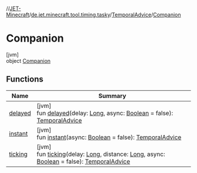 //[JET-Minecraft](../../../../index.md)/[de.jet.minecraft.tool.timing.tasky](../../index.md)/[TemporalAdvice](../index.md)/[Companion](index.md)

# Companion

[jvm]\
object [Companion](index.md)

## Functions

| Name | Summary |
|---|---|
| [delayed](delayed.md) | [jvm]<br>fun [delayed](delayed.md)(delay: [Long](https://kotlinlang.org/api/latest/jvm/stdlib/kotlin/-long/index.html), async: [Boolean](https://kotlinlang.org/api/latest/jvm/stdlib/kotlin/-boolean/index.html) = false): [TemporalAdvice](../index.md) |
| [instant](instant.md) | [jvm]<br>fun [instant](instant.md)(async: [Boolean](https://kotlinlang.org/api/latest/jvm/stdlib/kotlin/-boolean/index.html) = false): [TemporalAdvice](../index.md) |
| [ticking](ticking.md) | [jvm]<br>fun [ticking](ticking.md)(delay: [Long](https://kotlinlang.org/api/latest/jvm/stdlib/kotlin/-long/index.html), distance: [Long](https://kotlinlang.org/api/latest/jvm/stdlib/kotlin/-long/index.html), async: [Boolean](https://kotlinlang.org/api/latest/jvm/stdlib/kotlin/-boolean/index.html) = false): [TemporalAdvice](../index.md) |

